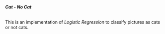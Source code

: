 ###### **Cat - No Cat**
This is an implementation of _Logistic Regression_ to classify pictures as cats or not cats. 